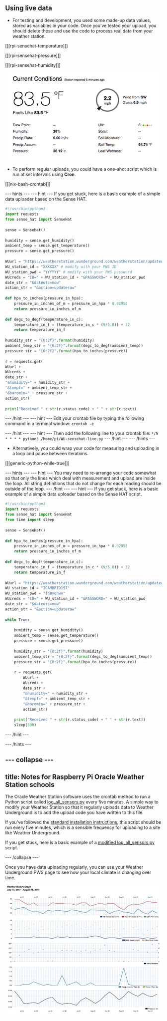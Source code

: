 ## Using live data

- For testing and development, you used some made-up data values, stored as variables in your code. Once you've tested your upload, you should delete these and use the code to process real data from your weather station.

[[[rpi-sensehat-temperature]]]

[[[rpi-sensehat-pressure]]]

[[[rpi-sensehat-humidity]]]

![](images/image3.png)

- To perform regular uploads, you could have a one-shot script which is run at set intervals using **Cron**.

[[[nix-bash-crontab]]]

--- hints ---
--- hint ---
If you get stuck, here is a basic example of a simple data uploader based on the Sense HAT.

```python
#!/usr/bin/python3
import requests
from sense_hat import SenseHat

sense = SenseHat()

humidity = sense.get_humidity()
ambient_temp = sense.get_temperature()
pressure = sense.get_pressure()

WUurl = "https://weatherstation.wunderground.com/weatherstation/updateweatherstation.php?"
WU_station_id = "XXXXXX" # modify with your PWS ID
WU_station_pwd = "YYYYYY" # modify with your PWS password
WUcreds = "ID=" + WU_station_id + "&PASSWORD=" + WU_station_pwd
date_str = "&dateutc=now"
action_str = "&action=updateraw"

def hpa_to_inches(pressure_in_hpa):
    pressure_in_inches_of_m = pressure_in_hpa * 0.02953
    return pressure_in_inches_of_m

def degc_to_degf(temperature_in_c):
    temperature_in_f = (temperature_in_c * (9/5.0)) + 32
    return temperature_in_f

humidity_str = "{0:2f}".format(humidity)
ambient_temp_str = "{0:2f}".format(degc_to_degf(ambient_temp))
pressure_str = "{0:2f}".format(hpa_to_inches(pressure))

r = requests.get(
WUurl +
WUcreds +
date_str +
"&humidity=" + humidity_str +
"&tempf=" + ambient_temp_str +
"&baromin=" + pressure_str +
action_str)

print("Received " + str(r.status_code) + " " + str(r.text))
```

--- /hint ---
--- hint ---
Edit your crontab file by typing the following command in a terminal window:
    ```
    crontab -e
    ```

--- /hint ---
--- hint ---
Then add the following line to your crontab file:
    ```
    */5 * * * * python3 /home/pi/WU-sensehat-live.py
    ```
--- /hint ---
--- /hints ---

- Alternatively, you could wrap your code for measuring and uploading in a loop and pause between iterations.

[[[generic-python-while-true]]]

--- hints ---
--- hint ---
You may need to re-arrange your code somewhat so that only the lines which deal with measurement and upload are inside the loop. All string definitions that do not change for each reading should be outside of the loop.
--- /hint ---
--- hint ---
If you get stuck, here is a basic example of a simple data uploader based on the Sense HAT script.

```python
#!/usr/bin/python3
import requests
from sense_hat import SenseHat
from time import sleep

sense = SenseHat()

def hpa_to_inches(pressure_in_hpa):
    pressure_in_inches_of_m = pressure_in_hpa * 0.02953
    return pressure_in_inches_of_m

def degc_to_degf(temperature_in_c):
    temperature_in_f = (temperature_in_c * (9/5.0)) + 32
    return temperature_in_f

WUurl = "https://weatherstation.wunderground.com/weatherstation/updateweatherstation.php?"
WU_station_id = "ICAMBRID157"
WU_station_pwd = "fd8yqhwv"
WUcreds = "ID=" + WU_station_id + "&PASSWORD=" + WU_station_pwd
date_str = "&dateutc=now"
action_str = "&action=updateraw"

while True:

    humidity = sense.get_humidity()
    ambient_temp = sense.get_temperature()
    pressure = sense.get_pressure()

    humidity_str = "{0:2f}".format(humidity)
    ambient_temp_str = "{0:2f}".format(degc_to_degf(ambient_temp))
    pressure_str = "{0:2f}".format(hpa_to_inches(pressure))

    r = requests.get(
        WUurl +
        WUcreds +
        date_str +
        "&humidity=" + humidity_str +
        "&tempf=" + ambient_temp_str +
        "&baromin=" + pressure_str +
        action_str)

    print("Received " + str(r.status_code) + " " + str(r.text))
    sleep(300)
```

--- /hint ---

--- /hints ---

--- collapse ---
---
title: Notes for Raspberry Pi Oracle Weather Station schools
---

The Oracle Weather Station software uses the crontab method to run a Python script called [log_all_sensors.py](https://github.com/raspberrypi/weather-station/blob/master/log_all_sensors.py) every five minutes. A simple way to modify your Weather Station so that it regularly uploads data to Weather Underground is to add the upload code you have written to this file.

If you've followed the [standard installation instructions](https://www.raspberrypi.org/learning/weather-station-guide/), this script should be run every five minutes, which is a sensible frequency for uploading to a site like Weather Underground.

If you get stuck, here is a basic example of a [modified log_all_sensors.py](resources/log_all_sensorsWU.py) script.

--- /collapse ---

Once you have data uploading regularly, you can use your Weather Underground PWS page to see how your local climate is changing over time.

![](images/image4.png)
